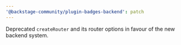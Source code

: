```yaml
---
'@backstage-community/plugin-badges-backend': patch
---
```


Deprecated `createRouter` and its router options in favour of the new backend system.
